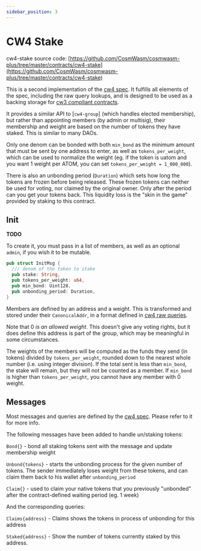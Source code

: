 ```yaml
---
sidebar_position: 3
---
```


# CW4 Stake

cw4-stake source
code: [https://github.com/CosmWasm/cosmwasm-plus/tree/master/contracts/cw4-stake](https://github.com/CosmWasm/cosmwasm-plus/tree/master/contracts/cw4-stake)

This is a second implementation of the [cw4 spec](spec.md). It fulfills all elements of the spec, including the raw
query lookups, and is designed to be used as a backing storage for
[cw3 compliant contracts](/cw-plus/cw3/spec.md).

It provides a similar API to [`cw4-group`] (which handles elected membership), but rather than appointing members (by
admin or multisig), their membership and weight are based on the number of tokens they have staked. This is similar to
many DAOs.

Only one denom can be bonded with both `min_bond` as the minimum amount that must be sent by one address to enter, as
well as `tokens_per_weight`, which can be used to normalize the weight (eg. if the token is uatom and you want 1 weight
per ATOM, you can set `tokens_per_weight = 1_000_000`).

There is also an unbonding period (`Duration`) which sets how long the tokens are frozen before being released. These
frozen tokens can neither be used for voting, nor claimed by the original owner. Only after the period can you get your
tokens back. This liquidity loss is the "skin in the game"
provided by staking to this contract.

## Init

**TODO**

To create it, you must pass in a list of members, as well as an optional
`admin`, if you wish it to be mutable.

```rust
pub struct InitMsg {
  /// denom of the token to stake
  pub stake: String,
  pub tokens_per_weight: u64,
  pub min_bond: Uint128,
  pub unbonding_period: Duration,
}
```

Members are defined by an address and a weight. This is transformed and stored under their `CanonicalAddr`, in a format
defined in
[cw4 raw queries](spec.md#raw).

Note that 0 *is an allowed weight*. This doesn't give any voting rights, but it does define this address is part of the
group, which may be meaningful in some circumstances.

The weights of the members will be computed as the funds they send
(in tokens) divided by `tokens_per_weight`, rounded down to the nearest whole number (i.e. using integer division). If
the total sent is less than
`min_bond`, the stake will remain, but they will not be counted as a member. If `min_bond` is higher
than `tokens_per_weight`, you cannot have any member with 0 weight.

## Messages

Most messages and queries are defined by the
[cw4 spec](spec.md). Please refer to it for more info.

The following messages have been added to handle un/staking tokens:

`Bond{}` - bond all staking tokens sent with the message and update membership weight

`Unbond{tokens}` - starts the unbonding process for the given number of tokens. The sender immediately loses weight from
these tokens, and can claim them back to his wallet after `unbonding_period`

`Claim{}` - used to claim your native tokens that you previously "unbonded"
after the contract-defined waiting period (eg. 1 week)

And the corresponding queries:

`Claims{address}` - Claims shows the tokens in process of unbonding for this address

`Staked{address}` - Show the number of tokens currently staked by this address.
